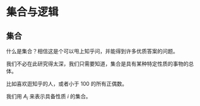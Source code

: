 # 集合与逻辑

## 集合

什么是集合？相信这是个可以甩上知乎问，并能得到许多优质答案的问题。

我们不必在此研究得太深，我们只需要知道，集合是具有某种特定性质的事物的总体。

比如喜欢逛知乎的人，或者小于 $100$ 的所有正偶数。

我们用 $A_i$ 来表示具备性质 $i$ 的集合。
